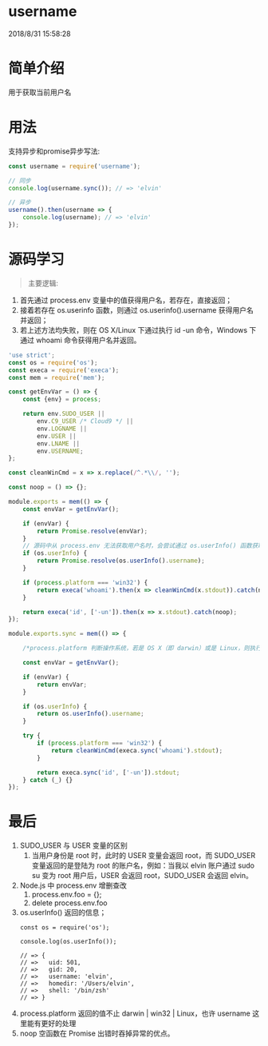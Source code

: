 # username
2018/8/31 15:58:28 
# 简单介绍 #
用于获取当前用户名

# 用法 #

支持异步和promise异步写法:
```javascript
const username = require('username');

// 同步
console.log(username.sync()); // => 'elvin'

// 异步
username().then(username => {
    console.log(username); // => 'elvin'
});


```

# 源码学习 #

> 主要逻辑:
1. 首先通过 process.env 变量中的值获得用户名，若存在，直接返回；
2. 接着若存在 os.userinfo 函数，则通过 os.userinfo().username 获得用户名并返回；
3. 若上述方法均失败，则在 OS X/Linux 下通过执行 id -un 命令，Windows 下通过 whoami 命令获得用户名并返回。



```javascript
'use strict';
const os = require('os');
const execa = require('execa');
const mem = require('mem');

const getEnvVar = () => {
	const {env} = process;

	return env.SUDO_USER ||
		env.C9_USER /* Cloud9 */ ||
		env.LOGNAME ||
		env.USER ||
		env.LNAME ||
		env.USERNAME;
};

const cleanWinCmd = x => x.replace(/^.*\\/, '');

const noop = () => {};

module.exports = mem(() => {
	const envVar = getEnvVar();

	if (envVar) {
		return Promise.resolve(envVar);
	}
	// 源码中从 process.env 无法获取用户名时，会尝试通过 os.userInfo() 函数获取
	if (os.userInfo) {
		return Promise.resolve(os.userInfo().username);
	}

	if (process.platform === 'win32') {
		return execa('whoami').then(x => cleanWinCmd(x.stdout)).catch(noop);
	}

	return execa('id', ['-un']).then(x => x.stdout).catch(noop);
});

module.exports.sync = mem(() => {

    /*process.platform 判断操作系统，若是 OS X（即 darwin）或是 Linux，则执行 id -un 获取用户名；若是 Windows（即 win32），则执行 whoami 获取平台 & 用户名，再通过 cleanWinCmd 函数利用正则提取用户名。*/

	const envVar = getEnvVar();

	if (envVar) {
		return envVar;
	}

	if (os.userInfo) {
		return os.userInfo().username;
	}

	try {
		if (process.platform === 'win32') {
			return cleanWinCmd(execa.sync('whoami').stdout);
		}

		return execa.sync('id', ['-un']).stdout;
	} catch (_) {}
});

```

# 最后 #

1. SUDO_USER 与 USER 变量的区别
	1. 当用户身份是 root 时，此时的 USER 变量会返回 root，而 SUDO_USER 变量返回的是登陆为 root 的账户名，例如：当我以 elvin 账户通过 sudo su 变为 root 用户后，USER 会返回 root，SUDO_USER 会返回 elvin。
2. Node.js 中 process.env 增删查改
	1. process.env.foo = {};
	2. delete process.env.foo
3. os.userInfo() 返回的信息；
	```
	const os = require('os');

	console.log(os.userInfo());
	
	// => {
	// => 	uid: 501,
	// => 	gid: 20,
	// => 	username: 'elvin',
	// => 	homedir: '/Users/elvin',
	// => 	shell: '/bin/zsh'
	// => }
	```
4. process.platform 返回的值不止 darwin | win32 | Linux，也许 username 这里能有更好的处理
5. noop 空函数在 Promise 出错时吞掉异常的优点。